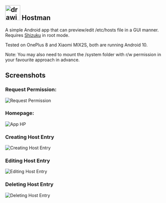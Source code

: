 <h2>
<img src="./docs/images/icon.png" alt="drawing" style="width:48px;"/>
Hostman
</h2>

A simple Android app that can preview/edit /etc/hosts file in a GUI manner. Requires [Shizuku](https://github.com/RikkaApps/Shizuku/) in root mode.

Tested on OnePlus 8 and Xiaomi MIX2S, both are running Android 10.

Note: You may also need to mount the /system folder with r/w permission in your
favourite approach in advance.

## Screenshots

### Request Permission:

![ Request Permission ](./docs/images/requsting-permission.jpg)

### Homepage:

![App HP](./docs/images/main.jpg)

### Creating Host Entry

![Creating Host Entry](./docs/images/create.jpg)

### Editing Host Entry

![Editing Host Entry](./docs/images/edit.jpg)

### Deleting Host Entry

![Deleting Host Entry](./docs/images/delete.jpg)
